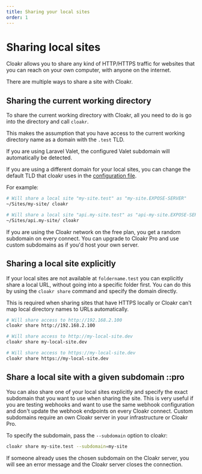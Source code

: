 ```yaml
---
title: Sharing your local sites
order: 1
---
```


# Sharing local sites

Cloakr allows you to share any kind of HTTP/HTTPS traffic for websites that you can reach on your own computer, with anyone on the internet.

There are multiple ways to share a site with Cloakr. 

## Sharing the current working directory

To share the current working directory with Cloakr, all you need to do is go into the directory and call `cloakr`.

This makes the assumption that you have access to the current working directory name as a domain with the `.test` TLD.  

If you are using Laravel Valet, the configured Valet subdomain will automatically be detected.

If you are using a different domain for your local sites, you can change the default TLD that cloakr uses in the [configuration file](/docs/cloakr/client/configuration).

For example: 

```bash
# Will share a local site "my-site.test" as "my-site.EXPOSE-SERVER"
~/Sites/my-site/ cloakr

# Will share a local site "api.my-site.test" as "api-my-site.EXPOSE-SERVER"
~/Sites/api.my-site/ cloakr
```

If you are using the Cloakr network on the free plan, you get a random subdomain on every connect. You can upgrade to Cloakr Pro and use custom subdomains as if you'd host your own server.

## Sharing a local site explicitly

If your local sites are not available at `foldername.test` you can explicitly share a local URL, without going into a specific folder first. You can do this by using the `cloakr share` command and specify the domain directly.

This is required when sharing sites that have HTTPS locally or Cloakr can't map local directory names to URLs automatically.

```bash
# Will share access to http://192.168.2.100
cloakr share http://192.168.2.100

# Will share access to http://my-local-site.dev
cloakr share my-local-site.dev

# Will share access to https://my-local-site.dev
cloakr share https://my-local-site.dev
```

## Share a local site with a given subdomain ::pro

You can also share one of your local sites explicitly and specify the exact subdomain that you want to use when sharing the site. This is very useful if you are testing webhooks and want to use the same webhook configuration and don't update the webhook endpoints on every Cloakr connect. Custom subdomains require an own Cloakr server in your infrastructure or Cloakr Pro.

To specify the subdomain, pass the `--subdomain` option to cloakr:

```bash
cloakr share my-site.test --subdomain=my-site
```

If someone already uses the chosen subdomain on the Cloakr server, you will see an error message and the Cloakr server closes the connection.
